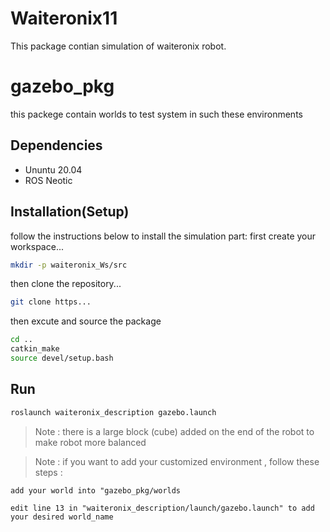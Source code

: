 # Waiteronix11

This package contian simulation of waiteronix robot. 

# gazebo_pkg
this packege contain worlds to test system in such these environments
## Dependencies

* Ununtu 20.04
* ROS Neotic

## Installation(Setup)

follow the instructions below to install the simulation part:
first create your workspace...
```bash
mkdir -p waiteronix_Ws/src
```
then clone the repository...
```bash
git clone https...
```
then excute and source the package
```bash
cd ..
catkin_make
source devel/setup.bash
```

## Run

```bash
roslaunch waiteronix_description gazebo.launch
```

>Note : there is a large block (cube) added on the end of the robot to make robot more balanced

> Note : if you want to add your customized environment , follow these steps :

```
add your world into "gazebo_pkg/worlds
```
```
edit line 13 in "waiteronix_description/launch/gazebo.launch" to add your desired world_name
```
